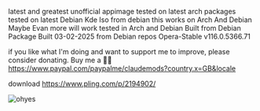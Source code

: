 latest and greatest unofficial appimage
tested on latest arch packages
tested on latest Debian Kde Iso from debian
this works on Arch And Debian Maybe Evan more will work
tested in Arch and Debian Built from Debian Package
Built 03-02-2025 from Debian repos
Opera-Stable v116.0.5366.71

if you like what I'm doing and want to support me to improve, please consider donating.
Buy me a 🍕🥧 https://www.paypal.com/paypalme/claudemods?country.x=GB&locale


download 
https://www.pling.com/p/2194902/

![ohyes](https://github.com/user-attachments/assets/0f0e51d7-96af-4998-8b5a-7992c2ceef5d)
